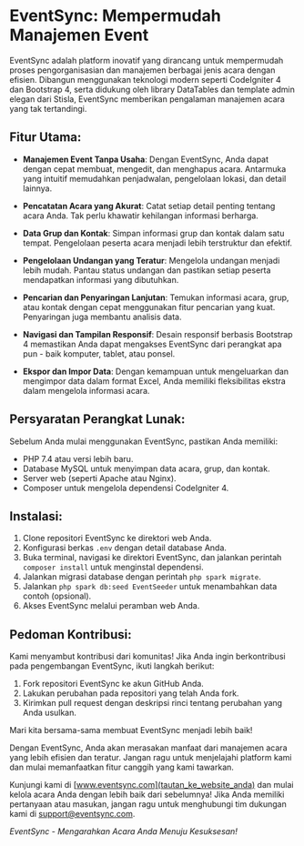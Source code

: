 # EventSync: Mempermudah Manajemen Event


EventSync adalah platform inovatif yang dirancang untuk mempermudah proses pengorganisasian dan manajemen berbagai jenis acara dengan efisien. Dibangun menggunakan teknologi modern seperti CodeIgniter 4 dan Bootstrap 4, serta didukung oleh library DataTables dan template admin elegan dari Stisla, EventSync memberikan pengalaman manajemen acara yang tak tertandingi.

## Fitur Utama:

- **Manajemen Event Tanpa Usaha**: Dengan EventSync, Anda dapat dengan cepat membuat, mengedit, dan menghapus acara. Antarmuka yang intuitif memudahkan penjadwalan, pengelolaan lokasi, dan detail lainnya.

- **Pencatatan Acara yang Akurat**: Catat setiap detail penting tentang acara Anda. Tak perlu khawatir kehilangan informasi berharga.

- **Data Grup dan Kontak**: Simpan informasi grup dan kontak dalam satu tempat. Pengelolaan peserta acara menjadi lebih terstruktur dan efektif.

- **Pengelolaan Undangan yang Teratur**: Mengelola undangan menjadi lebih mudah. Pantau status undangan dan pastikan setiap peserta mendapatkan informasi yang dibutuhkan.

- **Pencarian dan Penyaringan Lanjutan**: Temukan informasi acara, grup, atau kontak dengan cepat menggunakan fitur pencarian yang kuat. Penyaringan juga membantu analisis data.

- **Navigasi dan Tampilan Responsif**: Desain responsif berbasis Bootstrap 4 memastikan Anda dapat mengakses EventSync dari perangkat apa pun - baik komputer, tablet, atau ponsel.

- **Ekspor dan Impor Data**: Dengan kemampuan untuk mengeluarkan dan mengimpor data dalam format Excel, Anda memiliki fleksibilitas ekstra dalam mengelola informasi acara.

## Persyaratan Perangkat Lunak:

Sebelum Anda mulai menggunakan EventSync, pastikan Anda memiliki:

- PHP 7.4 atau versi lebih baru.
- Database MySQL untuk menyimpan data acara, grup, dan kontak.
- Server web (seperti Apache atau Nginx).
- Composer untuk mengelola dependensi CodeIgniter 4.

## Instalasi:

1. Clone repositori EventSync ke direktori web Anda.
2. Konfigurasi berkas `.env` dengan detail database Anda.
3. Buka terminal, navigasi ke direktori EventSync, dan jalankan perintah `composer install` untuk menginstal dependensi.
4. Jalankan migrasi database dengan perintah `php spark migrate`.
5. Jalankan `php spark db:seed EventSeeder` untuk menambahkan data contoh (opsional).
6. Akses EventSync melalui peramban web Anda.

## Pedoman Kontribusi:

Kami menyambut kontribusi dari komunitas! Jika Anda ingin berkontribusi pada pengembangan EventSync, ikuti langkah berikut:

1. Fork repositori EventSync ke akun GitHub Anda.
2. Lakukan perubahan pada repositori yang telah Anda fork.
3. Kirimkan pull request dengan deskripsi rinci tentang perubahan yang Anda usulkan.

Mari kita bersama-sama membuat EventSync menjadi lebih baik!

Dengan EventSync, Anda akan merasakan manfaat dari manajemen acara yang lebih efisien dan teratur. Jangan ragu untuk menjelajahi platform kami dan mulai memanfaatkan fitur canggih yang kami tawarkan.

Kunjungi kami di [www.eventsync.com](tautan_ke_website_anda) dan mulai kelola acara Anda dengan lebih baik dari sebelumnya! Jika Anda memiliki pertanyaan atau masukan, jangan ragu untuk menghubungi tim dukungan kami di support@eventsync.com.

*EventSync - Mengarahkan Acara Anda Menuju Kesuksesan!*

